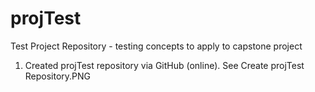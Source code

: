 # projTest
Test Project Repository - testing concepts to apply to capstone project

1. Created projTest repository via GitHub (online). See Create projTest Repository.PNG
